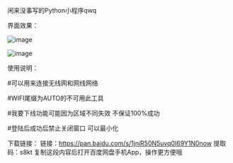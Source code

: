 闲来没事写的Python小程序qwq

界面效果：

![image](https://github.com/QiaoKes/Campus-network-login-tool/blob/master/image/1.png)

![image](https://github.com/QiaoKes/Campus-network-login-tool/blob/master/image/2.jpg)

使用说明：

#可以用来连接无线网和网线网络

#WIFI尾缀为AUTO的不可用此工具

#我要下线功能可能因为区域不同失效 不保证100%成功

#登陆后成功后禁止关闭窗口 可以最小化

下载链接：
链接：https://pan.baidu.com/s/1jniR50N5uvq0I69Y1N0now 
提取码：s8kt 
复制这段内容后打开百度网盘手机App，操作更方便哦

